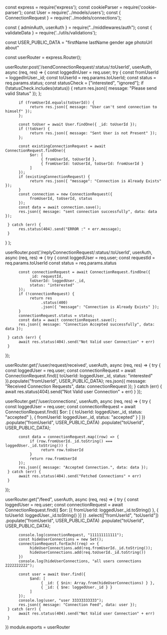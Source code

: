 const express = require('express');
const cookieParser = require('cookie-parser');
const User = require('../models/users');
const { ConnectionRequest } = require('../models/connections');

const { adminAuth, userAuth } = require("../middlewares/auth");
const { validateData } = require('../utils/validations');

const USER_PUBLIC_DATA = "firstName lastName gender age photoUrl about"

const userRouter = express.Router();

userRouter.post('/sendConnectionRequest/:status/:toUserId', userAuth, async (req, res) => {
     const loggedInUser = req.user;
     try {
          const fromUserId = loggedInUser._id;
          const toUserId = req.params.toUserId;
          const status = req.params.status;
          const statusCheck = ["interested", "ignored"];
          if (!statusCheck.includes(status)) {
               return res.json({ message: "Please send valid Status" });
          };

          if (fromUserId.equals(toUserId)) {
               return res.json({ message: "User can't send connection to himself" });
          };

          const toUser = await User.findOne({ _id: toUserId });
          if (!toUser) {
               return res.json({ message: "Sent User is not Present" });
          };

          const existingConnectionRequest = await ConnectionRequest.findOne({
               $or: [
                    { fromUserId, toUserId },
                    { fromUserId: toUserId, toUserId: fromUserId }
               ]
          });
          if (existingConnectionRequest) {
               return res.json({ "message": "Connection is Already Exists" });
          }
          const connection = new ConnectionRequest({
               fromUserId, toUserId, status
          });
          const data = await connection.save();
          res.json({ message: "sent connection successfully", data: data });

     } catch (err) {
          res.status(404).send("ERROR :" + err.message);
     }
}
);

userRouter.post('/replyConnectionRequest/:status/:toUserId', userAuth, async (req, res) => {
     try {
          const loggedUser = req.user;
          const requestId = req.params.toUserId
          const status = req.params.status

          const connectionRequest = await ConnectionRequest.findOne({
               _id: requestId,
               toUserId: loggedUser._id,
               status: "interested"
          });
          if (!connectionRequest) {
               return res
                    .status(400)
                    .json({ "message": "Connection is Already Exists" });
          }
          connectionRequest.status = status;
          const data = await connectionRequest.save();
          res.json({ message: "Connection Accepted successfully", data: data });

     } catch (err) {
          await res.status(404).send("Not Valid user Connection" + err)
     }
});

userRouter.get('/user/request/received', userAuth, async (req, res) => {
     try {
          const loggedUser = req.user;
          const connectionRequest = await ConnectionRequest.find({
               toUserId: loggedUser._id,
               status: "interested"
          }).populate("fromUserId", USER_PUBLIC_DATA);
          res.json({ message: "Received Connection Requests", data: connectionRequest });
     } catch (err) {
          await res.status(404).send("Not Valid user Connection" + err)
     }
});

userRouter.get('/user/connections', userAuth, async (req, res) => {
     try {
          const loggedUser = req.user;
          const connectionRequest = await ConnectionRequest.find({
               $or: [
                    { toUserId: loggedUser._id, status: "accepted" },
                    { fromUserId: loggedUser._id, status: "accepted" }
               ]
          })
               .populate("fromUserId", USER_PUBLIC_DATA)
               .populate("toUserId", USER_PUBLIC_DATA);

          const data = connectionRequest.map((row) => {
               if (row.fromUserId._id.toString() === loggedUser._id.toString()) {
                    return row.toUserId
               }
               return row.fromUserId
          });
          res.json({ message: "Accepted Connection.", data: data });
     } catch (err) {
          await res.status(404).send("Fetched Connections" + err)
     }
});


userRouter.get("/feed", userAuth, async (req, res) => {
     try {
          const loggedUser = req.user;
          const connectionRequest = await ConnectionRequest.find({
               $or: [{ fromUserId: loggedUser._id.toString() }, { toUserId: loggedUser._id.toString() }]
          })
               .select(["fromUserId", "toUserId"])
               .populate("fromUserId", USER_PUBLIC_DATA)
               .populate("toUserId", USER_PUBLIC_DATA);

          console.log(connectionRequest, "111111111111");
          const hideUserConnections = new Set();
          connectionRequest.forEach((req) => {
               hideUserConnections.add(req.fromUserId._id.toString());
               hideUserConnections.add(req.toUserId._id.toString())
          })
          console.log(hideUserConnections, "all users connections 2222222222");

          const user = await User.find({
               $and: [
                    { _id: { $nin: Array.from(hideUserConnections) } },
                    { _id: { $ne: loggedUser._id } }
               ]
          });
          console.log(user, "user 33333333333");
          res.json({ message: "Connection Feed", data: user });
     } catch (err) {
          await res.status(404).send("Not Valid user Connection" + err)
     }
})
module.exports = userRouter